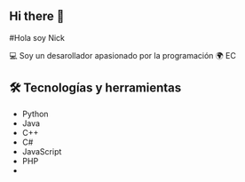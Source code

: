 ## Hi there 👋
#Hola soy Nick

💻 Soy un desarollador apasionado por la programación
🌍 EC

## 🛠 Tecnologías y herramientas
- Python
- Java
- C++
- C#
- JavaScript
- PHP
- 



<!--
**Nick09V/Nick09V** is a ✨ _special_ ✨ repository because its `README.md` (this file) appears on your GitHub profile.

Here are some ideas to get you started:

- 🔭 I’m currently working on ...
- 🌱 I’m currently learning ...
- 👯 I’m looking to collaborate on ...
- 🤔 I’m looking for help with ...
- 💬 Ask me about ...
- 📫 How to reach me: ...
- 😄 Pronouns: ...
- ⚡ Fun fact: ...
-->
